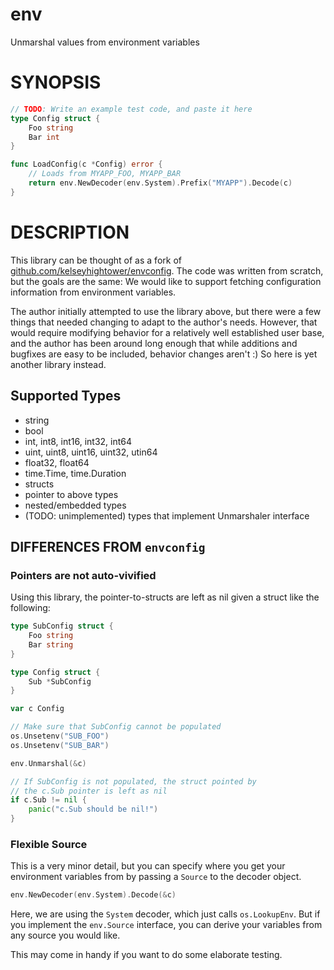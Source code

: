 # env

Unmarshal values from environment variables

# SYNOPSIS

```go
// TODO: Write an example test code, and paste it here
type Config struct {
    Foo string
    Bar int
}

func LoadConfig(c *Config) error {
    // Loads from MYAPP_FOO, MYAPP_BAR
    return env.NewDecoder(env.System).Prefix("MYAPP").Decode(c)
}
```

# DESCRIPTION

This library can be thought of as a fork of [github.com/kelseyhightower/envconfig](https://github.com/kelseyhightower/envconfig). The code was written from scratch, but the goals are the same: We would like to support fetching configuration information from environment variables.

The author initially attempted to use the library above, but there were a few things that needed changing to adapt to the author's needs. However, that would require modifying behavior for a relatively well established user base, and the author has been around long enough that while additions and bugfixes are easy to be included, behavior changes aren't :) So here is yet another library instead.

## Supported Types

* string
* bool
* int, int8, int16, int32, int64
* uint, uint8, uint16, uint32, utin64
* float32, float64
* time.Time, time.Duration
* structs
* pointer to above types
* nested/embedded types
* (TODO: unimplemented) types that implement Unmarshaler interface

## DIFFERENCES FROM `envconfig`

### Pointers are not auto-vivified

Using this library, the pointer-to-structs are left as nil given a struct like the following:

```go
type SubConfig struct {
    Foo string
    Bar string
}

type Config struct {
    Sub *SubConfig
}

var c Config

// Make sure that SubConfig cannot be populated
os.Unsetenv("SUB_FOO")
os.Unsetenv("SUB_BAR")

env.Unmarshal(&c)

// If SubConfig is not populated, the struct pointed by
// the c.Sub pointer is left as nil
if c.Sub != nil {
    panic("c.Sub should be nil!")
}
```

### Flexible Source

This is a very minor detail, but you can specify where you get your environment variables from by passing a `Source` to the decoder object.

```go
env.NewDecoder(env.System).Decode(&c)
```

Here, we are using the `System` decoder, which just calls `os.LookupEnv`. But if you implement the `env.Source` interface, you can derive your variables from any source you would like.

This may come in handy if you want to do some elaborate testing.